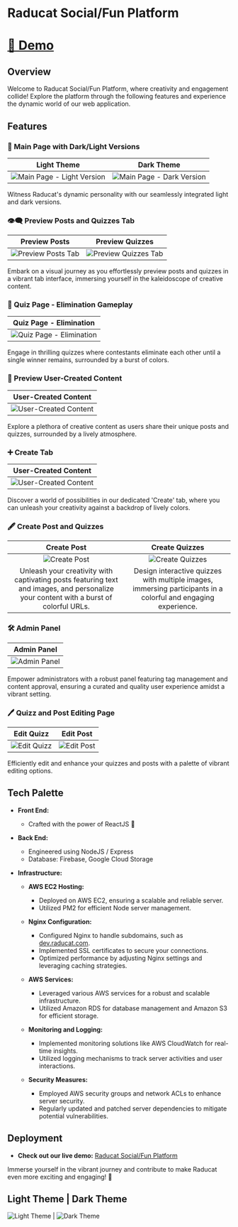 # Raducat Social/Fun Platform

# [🚀 Demo](https://raducat.shop)

## Overview

Welcome to Raducat Social/Fun Platform, where creativity and engagement collide! Explore the platform through the following features and experience the dynamic world of our web application.

## Features

### 🎨 Main Page with Dark/Light Versions

Light Theme                |  Dark Theme     
:-------------------------:|:-------------------------:
![Main Page - Light Version](https://github.com/ilyascant/raducat/assets/79863003/66974bcf-7927-4808-a5be-03ad0eb6cc62) |  ![Main Page - Dark Version](https://github.com/ilyascant/raducat/assets/79863003/ef483796-fa27-42a8-9d15-0197bcdb5c25)

Witness Raducat's dynamic personality with our seamlessly integrated light and dark versions.

### 👁️‍🗨️ Preview Posts and Quizzes Tab

Preview Posts              |  Preview Quizzes     
:-------------------------:|:-------------------------:
![Preview Posts Tab](https://github.com/ilyascant/raducat/assets/79863003/a0bfeae3-86ec-40ba-90ff-7d2ae90a537f) |  ![Preview Quizzes Tab](https://github.com/ilyascant/raducat/assets/79863003/50b89026-d48c-4f29-8e37-866f2f1f6548)

Embark on a visual journey as you effortlessly preview posts and quizzes in a vibrant tab interface, immersing yourself in the kaleidoscope of creative content.

### 🎯 Quiz Page - Elimination Gameplay

Quiz Page - Elimination    |  
:-------------------------:|
![Quiz Page - Elimination](https://github.com/ilyascant/raducat/assets/79863003/40f333df-33b0-40e1-a5e1-df668edd1592) | 

Engage in thrilling quizzes where contestants eliminate each other until a single winner remains, surrounded by a burst of colors.


### 👥 Preview User-Created Content

User-Created Content    |  
:-------------------------:|
![User-Created Content](https://github.com/ilyascant/raducat/assets/79863003/9907255c-2f1d-484b-a105-8eeed56a741d) | 

Explore a plethora of creative content as users share their unique posts and quizzes, surrounded by a lively atmosphere.


### ➕ Create Tab

User-Created Content    |  
:-------------------------:|
![User-Created Content](https://github.com/ilyascant/raducat/assets/79863003/e4169e4e-ae25-474b-8b4f-52e1e3a6d032) | 

Discover a world of possibilities in our dedicated 'Create' tab, where you can unleash your creativity against a backdrop of lively colors.

### 🖋️ Create Post and Quizzes

Create Post                |  Create Quizzes     
:-------------------------:|:-------------------------:
![Create Post](https://github.com/ilyascant/raducat/assets/79863003/d6cb0d26-e66b-40b2-9b18-37ac9c4a25a4) |  ![Create Quizzes](https://github.com/ilyascant/raducat/assets/79863003/98dd4449-afe3-4430-b343-ceddb7148046)
Unleash your creativity with captivating posts featuring text and images, and personalize your content with a burst of colorful URLs. | Design interactive quizzes with multiple images, immersing participants in a colorful and engaging experience.

### 🛠️ Admin Panel

Admin Panel                |  
:-------------------------:|
![Admin Panel](https://github.com/ilyascant/raducat/assets/79863003/e251ec07-6ff2-4326-aa2d-89fb576d4918) | 

Empower administrators with a robust panel featuring tag management and content approval, ensuring a curated and quality user experience amidst a vibrant setting.

### 🖊️ Quizz and Post Editing Page

Edit Quizz                 |  Edit Post     
:-------------------------:|:-------------------------:
![Edit Quizz](https://github.com/ilyascant/raducat/assets/79863003/26208bc4-ea6e-4219-8eb7-32bac871b2eb) |  ![Edit Post](https://github.com/ilyascant/raducat/assets/79863003/38d8d6c0-1039-4480-938e-46eddd196d6c)

Efficiently edit and enhance your quizzes and posts with a palette of vibrant editing options.


## Tech Palette

- **Front End:**
  - Crafted with the power of ReactJS 🚀

- **Back End:**
  - Engineered using NodeJS / Express
  - Database: Firebase, Google Cloud Storage

- **Infrastructure:**
  - **AWS EC2 Hosting:**
    - Deployed on AWS EC2, ensuring a scalable and reliable server.
    - Utilized PM2 for efficient Node server management.

  - **Nginx Configuration:**
    - Configured Nginx to handle subdomains, such as [dev.raducat.com](https://dev.raducat.com).
    - Implemented SSL certificates to secure your connections.
    - Optimized performance by adjusting Nginx settings and leveraging caching strategies.

  - **AWS Services:**
    - Leveraged various AWS services for a robust and scalable infrastructure.
    - Utilized Amazon RDS for database management and Amazon S3 for efficient storage.

  - **Monitoring and Logging:**
    - Implemented monitoring solutions like AWS CloudWatch for real-time insights.
    - Utilized logging mechanisms to track server activities and user interactions.

  - **Security Measures:**
    - Employed AWS security groups and network ACLs to enhance server security.
    - Regularly updated and patched server dependencies to mitigate potential vulnerabilities.

## Deployment

- **Check out our live demo:** [Raducat Social/Fun Platform](https://raducat.shop)

Immerse yourself in the vibrant journey and contribute to make Raducat even more exciting and engaging! 🚀

## Light Theme | Dark Theme

![Light Theme](https://github.com/ilyascant/raducat/assets/79863003/8f5e689b-0d41-4966-b26d-e21f735cba79) | ![Dark Theme](https://github.com/ilyascant/raducat/assets/79863003/5ebbd449-f3d3-4f80-8d33-c4641fc828f1)
